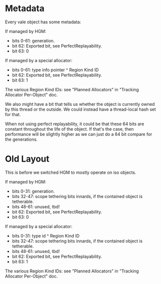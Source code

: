 # Metadata

Every vale object has some metadata:

If managed by HGM:

 * bits 0-61: generation.
 * bit 62: Exported bit, see PerfectReplayability.
 * bit 63: 0

If managed by a special allocator:

 * bits 0-61: type info pointer ^ Region Kind ID
 * bit 62: Exported bit, see PerfectReplayability.
 * bit 63: 1

The various Region Kind IDs: see "Planned Allocators" in "Tracking Allocator Per-Object" doc.


We also might have a bit that tells us whether the object is currently owned by this thread or the outside. We could instead have a thread-local hash set for that.

When not using perfect replayability, it could be that these 64 bits are constant throughout the life of the object. If that's the case, then performance will be slightly higher as we can just do a 64 bit compare for the generations.


# Old Layout

This is before we switched HGM to mostly operate on iso objects.

If managed by HGM:

 * bits 0-31: generation.
 * bits 32-47: scope tethering bits innards, if the contained object is tetherable.
 * bits 48-61: unused, tbd!
 * bit 62: Exported bit, see PerfectReplayability.
 * bit 63: 0

If managed by a special allocator:

 * bits 0-31: type id ^ Region Kind ID
 * bits 32-47: scope tethering bits innards, if the contained object is tetherable.
 * bits 48-61: unused, tbd!
 * bit 62: Exported bit, see PerfectReplayability.
 * bit 63: 1

The various Region Kind IDs: see "Planned Allocators" in "Tracking Allocator Per-Object" doc.
